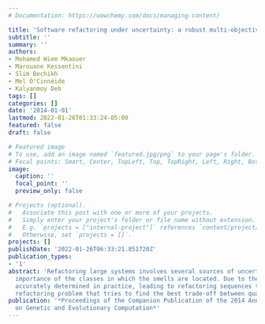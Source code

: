 ```yaml
---
# Documentation: https://wowchemy.com/docs/managing-content/

title: 'Software refactoring under uncertainty: a robust multi-objective approach'
subtitle: ''
summary: ''
authors:
- Mohamed Wiem Mkaouer
- Marouane Kessentini
- Slim Bechikh
- Mel Ó'Cinnéide
- Kalyanmoy Deb
tags: []
categories: []
date: '2014-01-01'
lastmod: 2022-01-26T01:33:24-05:00
featured: false
draft: false

# Featured image
# To use, add an image named `featured.jpg/png` to your page's folder.
# Focal points: Smart, Center, TopLeft, Top, TopRight, Left, Right, BottomLeft, Bottom, BottomRight.
image:
  caption: ''
  focal_point: ''
  preview_only: false

# Projects (optional).
#   Associate this post with one or more of your projects.
#   Simply enter your project's folder or file name without extension.
#   E.g. `projects = ["internal-project"]` references `content/project/deep-learning/index.md`.
#   Otherwise, set `projects = []`.
projects: []
publishDate: '2022-01-26T06:33:21.851720Z'
publication_types:
- '1'
abstract: 'Refactoring large systems involves several sources of uncertainty related to the severity levels of code smells to be corrected and the
  importance of the classes in which the smells are located. Due to the dynamic nature of software development, these values cannot be
  accurately determined in practice, leading to refactoring sequences that lack robustness. To address this problem, we introduced a multiobjective robust model, based on NSGA-II, for the software
  refactoring problem that tries to find the best trade-off between quality and robustness. '
publication: '*Proceedings of the Companion Publication of the 2014 Annual Conference
  on Genetic and Evolutionary Computation*'
---
```

